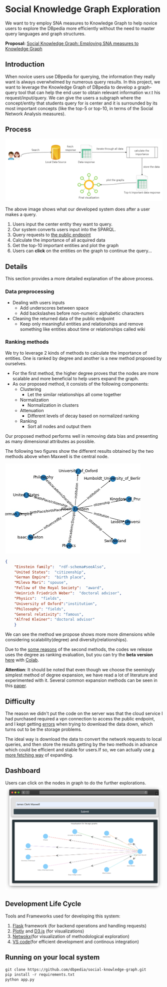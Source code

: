 # Social Knowledge Graph Exploration 

We want to try employ SNA measures to Knowledge Graph to help novice users to explore the DBpedia more efficiently without the need to master query languages and graph structures.

**Proposal:** [Social Knowledge Graph: Employing SNA measures to Knowledge Graph](https://storage.googleapis.com/summerofcode-prod.appspot.com/gsoc/core_project/doc/6504836800970752_1618058910_Social_Knowledge_Graph-_Employing_SNA_measures_to_Knowledge_Graph_-_Zhipeng_Zhao.pdf?Expires=1629096293&GoogleAccessId=summerofcode-prod%40appspot.gserviceaccount.com&Signature=v7hwB4yvuw8nW7H7odBecE8HZ2kh7ffCOzElESDCCbiWyTlhxqre5ND7%2BtfB2jP1aAR15QXLLrJSrDinfEEH3EasVl4tF0PGrWHMyN1Im%2FxNSumMF6dsiqrpg99691PyWgSKU1YIA3X6sQFFAzmGhp82jIZmaEpTdgqrn6gntbTxOeld7tF7Xi6vthoZtAUJKjfLlST51gYag5VTRZxdsiwDkAv73sDgBJZn2A74ibHOd0WlYqYOQ1LgPA9CTjP9KM1z%2F0DxcszLE8XmTkUBcMzWtInf9g7m79E%2FZBbxugQXQxyK%2F%2BxtykFG1b4eZJPYx%2Fwl30zgCHbI3ztcAGuFvw%3D%3D)

## Introduction
When novice users use DBpedia for querying, the information they really want is always overwhelmed by numerous query results. In this project, we want to leverage the Knowledge Graph of DBpedia to develop a graph-query tool that can help the end user to obtain relevant information w.r.t his request/input/query. We can give the users a subgraph where the concept/entity that students query for is center and it is surrounded by its most important concepts (like the top-5 or top-10, in terms of the Social Network Analysis measures).

## Process
![Structure](png/structure.png)

The above image shows what our developed system does after a user makes a query.

1. Users input the center entity they want to query.
2. Our system converts users input into the SPARQL.
3. Query requests to [the public endpoint](https://dbpedia.org/sparql)
4. Calculate the importance of all acquired data 
5. Get the top-10 important entities and plot the graph
6. Users can **click** on the entities on the graph to continue the query...

## Details 
This section provides a more detailed explanation of the above process.

### Data preprocessing
- Dealing with users inputs
  - Add underscores between space
  - Add backslashes before non-numeric alphabetic characters
- Cleaning the returned data of the public endpoint
  - Keep only meaningful entities and relationships and remove something like entities about time or relationships called wiki

### Ranking methods
We try to leverage 2 kinds of methods to calculate the importance of entities. One is ranked by degree and another is a new method proposed by ourselves.
- For the first method, the higher degree proves that the nodes are more scalable and more beneficial to help users expand the graph.
- As our proposed method, it consists of the following components:
  - Clustering
    - Let the similar relationships all come together
  - Normalization
    - Normalization in clusters
  - Attenuation
    - Different levels of decay based on normalized ranking
  - Ranking
    - Sort all nodes and output them

Our proposed method performs well in removing data bias and presenting as many dimensional attributes as possible.

The following two figures show the different results obtained by the two methods above when Maxwell is the central node.

![by_degree](templet/ego-graph/scientist/Einstein/Albert_Einstein_degree.jpg)

```json
{
    "Einstein family":  "rdf-schema#seeAlso",
    "United States":  "citizenship", 
    "German Empire":  "birth place",
    "Mileva Mari": "spouse",
    "Fellow of the Royal Society":  "award",
    "Heinrich Friedrich Weber":  "doctoral advisor",
    "Physics":  "fields", 
    "University of Oxford":"institution",
    "Philosophy": "fields",
    "General relativity": "famous",
    "Alfred Kleiner": "doctoral advisor"
    }
```
We can see the method we propose shows more more dimensions while considering scalability(degree) and diversity(relationships).

Due to the [some reasons](https://github.com/dbpedia/social-knowledge-graph#difficulty) of the second methods, the codes we release uses the degree as ranking evaluation, but you can try the **beta version** [here](/beta/cluster_with_th_1_topk.ipynb) with [Colab](https://colab.research.google.com/notebooks/intro.ipynb#recent=true).

**Attention**: It should be noted that even though we choose the seemingly simplest method of degree expansion, we have read a lot of literature and experimented with it. Several common expansion methods can be seen in this [paper](https://people.cs.aau.dk/~matteo/pdf/SIGWEB-2020-kgexp.pdf).

## Difficulty
The reason we didn't put the code on the server was that the cloud service I had purchased required a vpn connection to access the public endpoint, and I kept getting [errors](https://forum.dbpedia.org/t/chapter-deployment-help-thread/950) when trying to download the data down, which turns out to be the storage problems.

The ideal way is download the data to convert the network requests to local queries, and then store the results getting by the two methods in advance which could be  efficient and stable for users.If so, we can actually use [a more fetching way](https://github.com/plotly/dash-cytoscape/blob/master/demos/usage-elements-extra.py) of expanding.

## Dashboard
Users can click on the nodes in graph to do the further explorations.
![dash](png/dash.png)

## Development Life Cycle
Tools and Frameworks used for developing this system:
1. [Flask](https://flask.palletsprojects.com/en/1.1.x/) framework (for backend operations and handling requests)
2. [Plotly](https://plotly.com/) and [D3.js](https://d3js.org/) (for visualizations)
3. [Netwokx](https://www.bing.com/search?q=networkx&qs=n&form=QBRE&sp=-1&ghc=1&pq=networkx&sc=9-8&sk=&cvid=1F225B13683B484CB7A4BCEF51D1715D)(for visualization of methodological exploration)
4. [VS code](https://networkx.org/)(for efficient development and continous integration)

## Running on your local system
```
git clone https://github.com/dbpedia/social-knowledge-graph.git
pip install -r requirements.txt
python app.py
```
